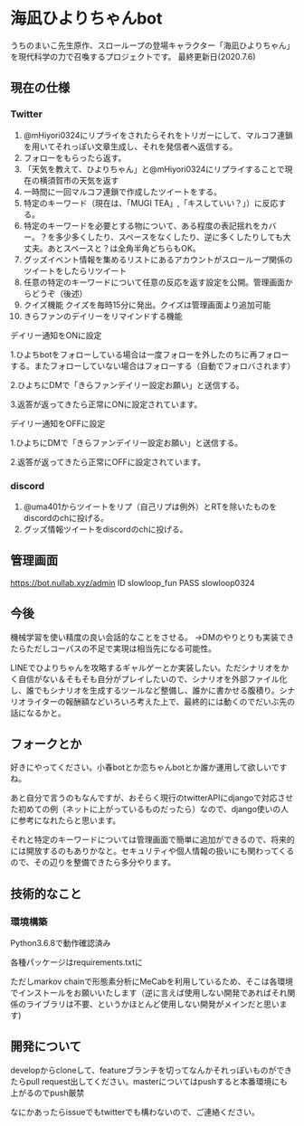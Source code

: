 # 海凪ひよりちゃんbot
うちのまいこ先生原作、スローループの登場キャラクター「海凪ひよりちゃん」を現代科学の力で召喚するプロジェクトです。
最終更新日(2020.7.6)
## 現在の仕様
### Twitter
1. @mHiyori0324にリプライをされたらそれをトリガーにして、マルコフ連鎖を用いてそれっぽい文章生成し、それを発信者へ返信する。
1. フォローをもらったら返す。
1. 「天気を教えて、ひよりちゃん」と@mHiyori0324にリプライすることで現在の横須賀市の天気を返す
1. 一時間に一回マルコフ連鎖で作成したツイートをする。
1. 特定のキーワード（現在は、「MUGI TEA」,「キスしていい？」）に反応する。
1. 特定のキーワードを必要とする物について、ある程度の表記揺れをカバー。？を多少多くしたり、スペースをなくしたり、逆に多くしたりしても大丈夫。あとスペースと？は全角半角どちらもOK。
1. グッズイベント情報を集めるリストにあるアカウントがスローループ関係のツイートをしたらリツイート
1. 任意の特定のキーワードについて任意の反応を返す設定を公開。管理画面からどうぞ（後述）
1. クイズ機能 クイズを毎時15分に発出。クイズは管理画面より追加可能
1. きらファンのデイリーをリマインドする機能

デイリー通知をONに設定

1.ひよちbotをフォローしている場合は一度フォローを外したのちに再フォローする。またフォローしていない場合はフォローする（自動でフォロバされます）

2.ひよちにDMで「きらファンデイリー設定お願い」と送信する。

3.返答が返ってきたら正常にONに設定されています。

デイリー通知をOFFに設定

1.ひよちにDMで「きらファンデイリー設定お願い」と送信する。

2.返答が返ってきたら正常にOFFに設定されています。

### discord
1. @uma401からツイートをリプ（自己リプは例外）とRTを除いたものをdiscordのchに投げる。
2. グッズ情報ツイートをdiscordのchに投げる。

## 管理画面
https://bot.nullab.xyz/admin
ID slowloop_fun
PASS slowloop0324
## 今後
機械学習を使い精度の良い会話的なことをさせる。
→DMのやりとりも実装できたらただしコーパスの不足で実現は相当先になる可能性。

LINEでひよりちゃんを攻略するギャルゲーとか実装したい。ただシナリオをかく自信がない＆そもそも自分がプレイしたいので、シナリオを外部ファイル化し、誰でもシナリオを生成するツールなど整備し、誰かに書かせる腹積り。シナリオライターの報酬額などいろいろ考えた上で、最終的には動くのでだいぶ先の話になるかと。

## フォークとか
好きにやってください。小春botとか恋ちゃんbotとか誰か運用して欲しいですね。

あと自分で言うのもなんですが、おそらく現行のtwitterAPIにdjangoで対応させた初めての例（ネットに上がっているものだったら）なので、django使いの人に参考になれたらと思います。

それと特定のキーワードについては管理画面で簡単に追加ができるので、将来的には開放するのもありかなと。セキュリティや個人情報の扱いにも関わってくるので、その辺りを整備できたら多分やります。
## 技術的なこと
### 環境構築
Python3.6.8で動作確認済み

各種パッケージはrequirements.txtに

ただしmarkov chainで形態素分析にMeCabを利用しているため、そこは各環境でインストールをお願いいたします（逆に言えば使用しない開発であればそれ関係のライブラリは不要、というかほとんど使用しない開発がメインだと思います)

## 開発について
developからcloneして、featureブランチを切ってなんかそれっぽいものができたらpull request出してください。masterについてはpushすると本番環境にも上がるのでpush厳禁

なにかあったらissueでもtwitterでも構わないので、ご連絡ください。



